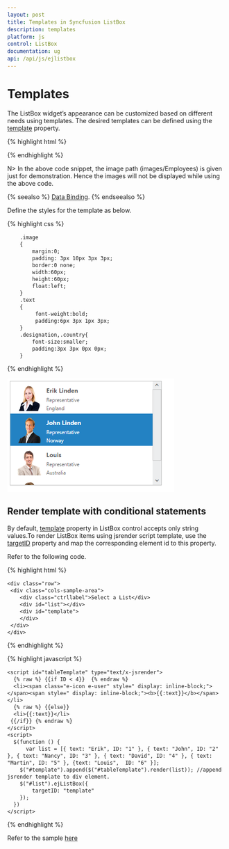 ```yaml
---
layout: post
title: Templates in Syncfusion ListBox
description: templates
platform: js
control: ListBox
documentation: ug
api: /api/js/ejlistbox
---
```


# Templates

The ListBox widget’s appearance can be customized based on different needs using templates. The desired templates can be defined using the [template](https://help.syncfusion.com/api/js/ejlistbox#members:template) property.

{% highlight html %}
   <ul id="listbox"></ul>
    <script type="text/javascript">
        var data = [{
            text: "Erik Linden",
            imageName: "3",
            designation: "Representative",
            country: "England"
        },
            { text: "John Linden", imageName: "6", designation: "Representative", country: "Norway" },
            { text: "Louis", imageName: "7", designation: "Representative", country: "Australia" },
            { text: "Lawrence", imageName: "8", designation: "Representative", country: "India" }];
        $(function () {
            $('#listbox').ejListBox({
                dataSource: data,
                height: "240",
                width: "350",
                //defining templates
                template: '<div><img class="image" src="images/Employees/${imageName}.png" alt="employee"/>' + '<div class="text"> ${text} </div><div class="desig">${designation}</div><div class="country"> ${country} </div></div>'
            });
        });
    </script>

{% endhighlight %}



N> In the above code snippet, the image path (images/Employees) is given just for demonstration. Hence the images will not be displayed while using the above code.

{% seealso %} [Data Binding](https://help.syncfusion.com/js/listbox/databinding). {% endseealso %}

Define the styles for the template as below.

{% highlight css %}

        .image
        {
            margin:0;
            padding: 3px 10px 3px 3px;
            border:0 none;
            width:60px;
            height:60px;
            float:left;
        }
        .text
        {
             font-weight:bold;
             padding:6px 3px 1px 3px;
        }
        .designation,.country{
            font-size:smaller;
            padding:3px 3px 0px 0px;
        }




{% endhighlight %}



![ALt text](Templates_images\Templates_img1.png)

## Render template with conditional statements

By default, [template](https://help.syncfusion.com/api/js/ejlistbox#members:template) property in ListBox control accepts only string values.To render ListBox items using jsrender script template, use the [targetID](https://help.syncfusion.com/api/js/ejlistbox#members:targetid) property and map the corresponding element id to this property.     

Refer to the following code.

{% highlight html %}

    <div class="row">
     <div class="cols-sample-area">
        <div class="ctrllabel">Select a List</div>
        <div id="list"></div>
        <div id="template">
        </div>
     </div>
    </div>

{% endhighlight %}

{% highlight javascript %}
     
    <script id="tableTemplate" type="text/x-jsrender">
      {% raw %} {{if ID < 4}}  {% endraw %}
      <li><span class="e-icon e-user" style=" display: inline-block;"></span><span style=" display: inline-block;"><b>{{:text}}</b></span></li>
      {% raw %} {{else}}
      <li>{{:text}}</li>
     {{/if}} {% endraw %}
    </script>
    <script>
      $(function () {
          var list = [{ text: "Erik", ID: "1" }, { text: "John", ID: "2" }, { text: "Nancy", ID: "3" }, { text: "David", ID: "4" }, { text: "Martin", ID: "5" }, {text: "Louis",  ID: "6" }];
        $("#template").append($("#tableTemplate").render(list)); //append jsrender template to div element.
        $("#list").ejListBox({
            targetID: "template"
        });
      })
    </script>

{% endhighlight %}

Refer to the sample [here](https://jsplayground.syncfusion.com/4nfszgmf)

